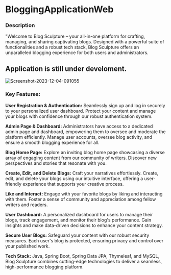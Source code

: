 # BloggingApplicationWeb
### Description
"Welcome to Blog Sculpture – your all-in-one platform for crafting, managing, and sharing captivating blogs. Designed with a powerful suite of functionalities and a robust tech stack, Blog Sculpture offers an unparalleled blogging experience for both users and administrators.

## Application is still under develoment.

<img src="https://i.ibb.co/tKsLLJr/Screenshot-2023-12-04-091055.png" alt="Screenshot-2023-12-04-091055" border="0">


### Key Features:

**User Registration & Authentication:** Seamlessly sign up and log in securely to your personalized user dashboard. Protect your content and manage your blogs with confidence through our robust authentication system.

**Admin Page & Dashboard:** Administrators have access to a dedicated admin page and dashboard, empowering them to oversee and moderate the platform efficiently. Manage user accounts, oversee blog activity, and ensure a smooth blogging experience for all.

**Blog Home Page:** Explore an inviting blog home page showcasing a diverse array of engaging content from our community of writers. Discover new perspectives and stories that resonate with you.

**Create, Edit, and Delete Blogs:** Craft your narratives effortlessly. Create, edit, and delete your blogs using our intuitive interface, offering a user-friendly experience that supports your creative process.

**Like and Interact:** Engage with your favorite blogs by liking and interacting with them. Foster a sense of community and appreciation among fellow writers and readers.

**User Dashboard:** A personalized dashboard for users to manage their blogs, track engagement, and monitor their blog's performance. Gain insights and make data-driven decisions to enhance your content strategy.

**Secure User Blogs:** Safeguard your content with our robust security measures. Each user's blog is protected, ensuring privacy and control over your published work.

**Tech Stack:** Java, Spring Boot, Spring Data JPA, Thymeleaf, and MySQL, Blog Sculpture combines cutting-edge technologies to deliver a seamless, high-performance blogging platform.
